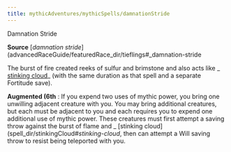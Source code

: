 ```yaml
---
title: mythicAdventures/mythicSpells/damnationStride
---
```

Damnation Stride

**Source** [_damnation stride_](advancedRaceGuide/featuredRace_dir/tieflings#_damnation-stride

The burst of fire created reeks of sulfur and brimstone and also acts like _ [stinking cloud](spell_dir/stinkingCloud#_stinking-cloud)_ (with the same duration as that spell and a separate Fortitude save).

**Augmented (6th** : If you expend two uses of mythic power, you bring one unwilling adjacent creature with you. You may bring additional creatures, but each must be adjacent to you and each requires you to expend one additional use of mythic power. These creatures must first attempt a saving throw against the burst of flame and _ [stinking cloud](spell_dir/stinkingCloud#_stinking-cloud_, then can attempt a Will saving throw to resist being teleported with you.

